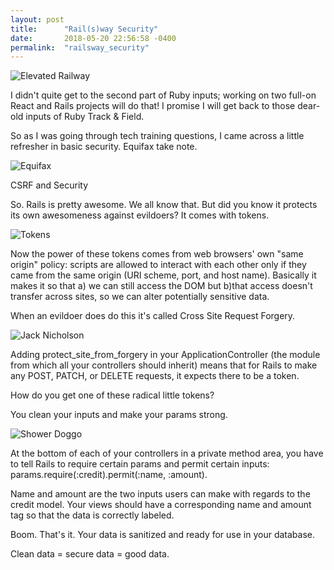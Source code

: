 ```yaml
---
layout: post
title:      "Rail(s)way Security"
date:       2018-05-20 22:56:58 -0400
permalink:  "railsway_security"
---
```


![Elevated Railway](https://i.imgur.com/2jaqwrJ.jpg)

I didn't quite get to the second part of Ruby inputs; working on two full-on React and Rails projects will do that! I promise I will get back to those dear-old inputs of Ruby Track & Field.

So as I was going through tech training questions, I came across a little refresher in basic security. Equifax take note.

![Equifax](https://i.imgur.com/A8GJSce.jpg)

CSRF and Security

So. Rails is pretty awesome. We all know that. But did you know it protects its own awesomeness against evildoers? It comes with tokens.

![Tokens](https://i.imgur.com/CN2guJ4.jpg)

Now the power of these tokens comes from web browsers' own "same origin" policy: scripts are allowed to interact with each other only if they came from the same origin (URI scheme, port, and host name). Basically it makes it so that a) we can still access the DOM but b)that access doesn't transfer across sites, so we can alter potentially sensitive data.

When an evildoer does do this it's called Cross Site Request Forgery.

![Jack Nicholson](https://i.imgur.com/8MaYuxj.gif)

Adding protect_site_from_forgery in your ApplicationController (the module from which all your controllers should inherit) means that for Rails to make any POST, PATCH, or DELETE requests, it expects there to be a token.

How do you get one of these radical little tokens?

You clean your inputs and make your params strong.

![Shower Doggo](https://i.imgur.com/IoLXmeB.gif)

At the bottom of each of your controllers in a private method area, you have to tell Rails to require certain params and permit certain inputs: params.require(:credit).permit(:name, :amount).

Name and amount are the two inputs users can make with regards to the credit model. Your views should have a corresponding name and amount tag so that the data is correctly labeled.

Boom. That's it. Your data is sanitized and ready for use in your database.

Clean data = secure data = good data.
